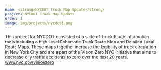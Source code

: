 ```yaml
---
name: <strong>NYCDOT Truck Map Update</strong>
project: NYCDOT Truck Map Update
order: 1
image: img/projects/nycdot1.png
---
```


This project for NYCDOT consisted of a suite of Truck Route information tools including a high-level Schematic Truck Route Map and Detailed Local Route Maps. These maps together increase the legibility of truck circulation in New York City and are a part of the Vision Zero NYC initiative that aims to decrease city traffic accidents to zero over the next 20 years. www.nyc.gov/visionzero

